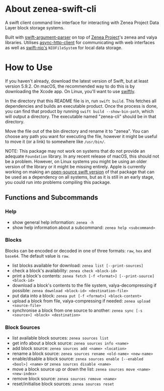 # About zenea-swift-cli

A swift client command line interface for interacting with Zenea Project Data Layer block storage systems.

Built with [swift-argument-parser](https://github.com/apple/swift-argument-parser) on top of [Zenea Project](https://github.com/zenea-project)'s zenea and valya libraries.
Utilises [async-http-client](https://github.com/swift-server/async-http-client) for communicating with web interfaces as well as [swift-nio's](https://github.com/apple/swift-nio) `NIOFileSystem` for local data storage.

# How to Use

If you haven't already, download the latest version of Swift, but at least version 5.9.2. On macOS, the recommended way to do this is by downloading the Xcode app. On Linux, you'll want to use [swiftly](https://github.com/swift-server/swiftly).

In the directory that this README file is in, run `swift build`. This fetches all dependencies and builds an executable product.
Once the process is done, you can find that product by running `swift build --show-bin-path`, which will output a directory. The executable named "zenea-cli" should be in that directory.

Move the file out of the bin directory and rename it to "zenea".
You can choose any path you want for executing the file, however it might be useful to move it (or a link) to somewhere like `/usr/bin/`.

NOTE: This package may not work on systems that do not provide an adequate `Foundation` library. In any recent release of macOS, this should not be a problem. However, on Linux systems you might be using an older version of the library or it might be missing entirely. Apple is currently working on making an [open-source swift version](https://github.com/apple/swift-foundation) of that package that can be used as a dependency on all systems, but as it is still in an early stage, you could run into problems compiling this package.

## Functions and Subcommands

### Help
- show general help information: `zenea -h`
- show help information about a subcommand: `zenea help <subcommand>`

### Blocks
Blocks can be encoded or decoded in one of three formats: `raw`, `hex` and `base64`. The default value is `raw`.

- list blocks available for download: `zenea list [--print-sources]`
- check a block's availability: `zenea check <block-id>`
- print a block's contents: `zenea fetch [-f <format>] [--print-source] <block-id>`
- download a block's contents to the file system, valya-decompressing if possible: `zenea download <block-id> <destination-file>`
- put data into a block: `zenea put [-f <format>] <block-content>`
- upload a block from file, valya-compressing if needed: `zenea upload <source-file>`
- synchronise a block from one source to another: `zenea sync [-s <source>] <block> <destination>`

### Block Sources
- list available block sources: `zenea sources list`
- get info about a block source: `zenea sources info <name>`
- add block source: `zenea sources add <name> <location>`
- rename a block source: `zenea sources rename <old-name> <new-name>`
- enable/disable a block source: `zenea sources enable [--enabled <bool>] <name>` or `zenea sources disable <name>`
- move a block source up or down the list: `zenea sources move <name> <new-index>`
- remove block source: `zenea sources remove <name>`
- reset/initialise block sources: `zenea sources reset`

